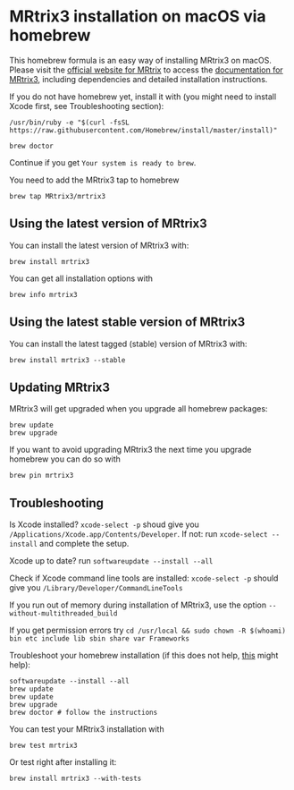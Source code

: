 # MRtrix3 installation on macOS via homebrew

This homebrew formula is an easy way of installing MRtrix3 on macOS. Please visit the [official website for MRtrix](http://www.mrtrix.org) to access the [documentation for MRtrix3](http://mrtrix.readthedocs.org/), including dependencies and detailed installation instructions. 

If you do not have homebrew yet, install it with (you might need to install Xcode first, see Troubleshooting section):

    /usr/bin/ruby -e "$(curl -fsSL https://raw.githubusercontent.com/Homebrew/install/master/install)"
    
    brew doctor

Continue if you get `Your system is ready to brew`.

You need to add the MRtrix3 tap to homebrew

    brew tap MRtrix3/mrtrix3

## Using the latest version of MRtrix3

You can install the latest version of MRtrix3 with:

    brew install mrtrix3
    
You can get all installation options with

    brew info mrtrix3
    
## Using the latest stable version of MRtrix3

You can install the latest tagged (stable) version of MRtrix3 with:

    brew install mrtrix3 --stable
    
##  Updating MRtrix3

MRtrix3 will get upgraded when you upgrade all homebrew packages:

    brew update
    brew upgrade
    
If you want to avoid upgrading MRtrix3 the next time you upgrade homebrew you can do so with

    brew pin mrtrix3
    
## Troubleshooting

Is Xcode installed? `xcode-select -p` shoud give you `/Applications/Xcode.app/Contents/Developer`. If not: run `xcode-select --install` and complete the setup. 

Xcode up to date? run `softwareupdate --install --all`

Check if Xcode command line tools are installed: `xcode-select -p` should give you `/Library/Developer/CommandLineTools`

If you run out of memory during installation of MRtrix3, use the option `--without-multithreaded_build`

If you get permission errors try `cd /usr/local && sudo chown -R $(whoami) bin etc include lib sbin share var Frameworks`

Troubleshoot your homebrew installation (if this does not help, [this](https://github.com/Homebrew/brew/blob/master/docs/Common-Issues.md) might help):

    softwareupdate --install --all
    brew update
    brew update
    brew upgrade
    brew doctor # follow the instructions

You can test your MRtrix3 installation with

    brew test mrtrix3
    
Or test right after installing it:

    brew install mrtrix3 --with-tests
    
